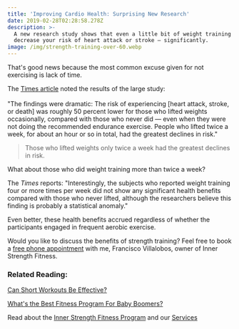 ```yaml
---
title: 'Improving Cardio Health: Surprising New Research'
date: 2019-02-28T02:28:58.278Z
description: >-
  A new research study shows that even a little bit of weight training can
  decrease your risk of heart attack or stroke — significantly. 
image: /img/strength-training-over-60.webp
---
```

That's good news because the most common excuse given for not exercising is lack of time.  

The <a href="https://www.nytimes.com/2018/12/04/well/move/even-a-little-weight-training-may-cut-the-risk-of-heart-attack-and-stroke.html" target="blank">Times article</a> noted the results of the large study:\
\
"The findings were dramatic: The risk of experiencing \[heart attack, stroke, or death] was roughly 50 percent lower for those who lifted weights occasionally, compared with those who never did — even when they were not doing the recommended endurance exercise. People who lifted twice a week, for about an hour or so in total, had the greatest declines in risk."

> Those who lifted weights  only twice a week had the greatest declines in risk.

What about those who did weight training more than twice a week? 

The _Times_ reports: "Interestingly, the subjects who reported weight training four or more times per week did not show any significant health benefits compared with those who never lifted, although the researchers believe this finding is probably a statistical anomaly."

Even better, these health benefits accrued regardless of whether the participants engaged in frequent aerobic exercise.  

Would you like to discuss the benefits of strength training?  Feel free to book a <a href="https://calendly.com/isfny/15min" target="blank">free phone appointment</a> with me, Francisco Villalobos, owner of Inner Strength Fitness. 

### Related Reading:

[Can Short Workouts Be Effective?](/post/short-workouts/)

[What's the Best Fitness Program For Baby Boomers?](/post/boomers-fitness-program/)

Read about the [Inner Strength Fitness Program](/about/) and our [Services](/services)
